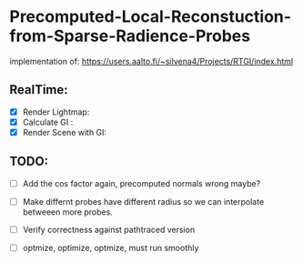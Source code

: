 # Precomputed-Local-Reconstuction-from-Sparse-Radience-Probes


implementation of: https://users.aalto.fi/~silvena4/Projects/RTGI/index.html




## RealTime:

- [x] Render Lightmap:
- [x] Calculate GI :
- [x] Render Scene with GI:

## TODO:
- [ ] Add the cos factor again, precomputed normals wrong maybe?
- [ ] Make differnt probes have different radius so we can interpolate betweeen more probes.
- [ ] Verify correctness against pathtraced version
- [ ] optmize, optimize, optmize, must run smoothly


